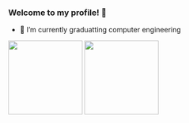 ### Welcome to my profile! 👋

- 🌱 I’m currently graduatting computer engineering


<div>
  <img height="150em" src="https://github-readme-stats-ten-gilt.vercel.app/api?username=Joaohnt27&show_icons=true&theme=tokyonight&count_private=true">
  <img height="150em" src="https://github-readme-stats.vercel.app/api/top-langs/?username=Joaohnt27&layout=compact&theme=tokyonight">
</div>


<!--
**Joaohnt27/Joaohnt27** is a ✨ _special_ ✨ repository because its `README.md` (this file) appears on your GitHub profile.

Here are some ideas to get you started:

- 🔭 I’m currently working on ...
- 🌱 I’m currently learning ...
- 👯 I’m looking to collaborate on ...
- 🤔 I’m looking for help with ...
- 💬 Ask me about ...
- 📫 How to reach me: ...
- 😄 Pronouns: ...
- ⚡ Fun fact: ...
-->
